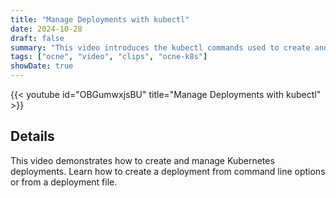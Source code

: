```yaml
---
title: "Manage Deployments with kubectl"
date: 2024-10-28
draft: false
summary: "This video introduces the kubectl commands used to create and manage deployments."
tags: ["ocne", "video", "clips", "ocne-k8s"]
showDate: true
---
```


{{< youtube id="OBGumwxjsBU" title="Manage Deployments with kubectl" >}}

## Details

This video demonstrates how to create and manage Kubernetes deployments. Learn how to create a deployment from command line options or from a deployment file.
